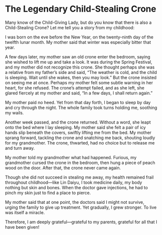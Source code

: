 # The Legendary Child-Stealing Crone

Many know of the Child-Giving Lady, but do you know that there is also a Child-Stealing Crone? Let me tell you a story from my childhood:

I was born on the eve before the New Year, on the twenty-ninth day of the twelfth lunar month. My mother said that winter was especially bitter that year.

A few days later, my mother saw an old crone enter the bedroom, saying she wished to lift me up and take a look. It was during the Spring Festival, and my mother did not recognize this crone. She thought perhaps she was a relative from my father’s side and said, “The weather is cold, and the child is sleeping. Wait until she wakes, then you may look.” But the crone insisted on seeing me at once. Perhaps my mother felt some subtle warning in her heart, for she refused. The crone’s attempt failed, and as she left, she glared fiercely at my mother and said, “In a few days, I shall return again.”

My mother paid no heed. Yet from that day forth, I began to sleep by day and cry through the night. The whole family took turns holding me, soothing my wails.

Another week passed, and the crone returned. Without a word, she leapt onto the bed where I lay sleeping. My mother said she felt a pair of icy hands slip beneath the covers, swiftly lifting me from the bed. My mother sprang forward, tackling the crone and snatching me back, shouting loudly for my grandmother. The crone, thwarted, had no choice but to release me and turn away.

My mother told my grandmother what had happened. Furious, my grandmother cursed the crone in the bedroom, then hung a piece of peach wood on the door. After that, the crone never came again.

Though she did not succeed in stealing me away, my health remained frail throughout childhood—like Lin Daiyu, I took medicine daily, my body nothing but skin and bones. When the doctor gave injections, he had to pinch my skin just to find a place to pierce.

My mother said that at one point, the doctors said I might not survive, urging the family to give up treatment. Yet gradually, I grew stronger. To live was itself a miracle.

Therefore, I am deeply grateful—grateful to my parents, grateful for all that I have been given!